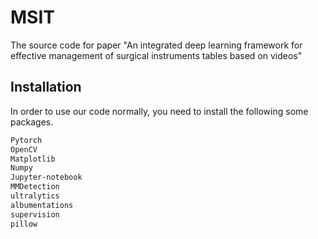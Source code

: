 # MSIT

The source code for paper "An integrated deep learning framework for effective management of surgical instruments tables based on videos"

## Installation

In order to use our code normally, you need to install the following some packages.

```txt
Pytorch
OpenCV
Matplotlib
Numpy
Jupyter-notebook
MMDetection
ultralytics
albumentations
supervision
pillow
```



